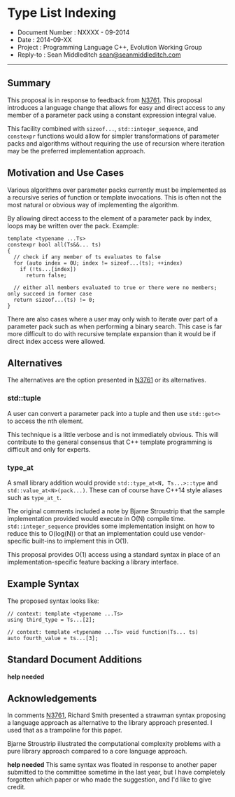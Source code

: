 Type List Indexing
==================

 - Document Number : NXXXX - 09-2014
 - Date            : 2014-09-XX
 - Project         : Programming Language C++, Evolution Working Group
 - Reply-to        : Sean Middleditch <sean@seanmiddleditch.com>

***

Summary
-------

This proposal is in response to feedback from [N3761]. This proposal introduces a language change that
allows for easy and direct access to any member of a parameter pack using a constant expression integral
value.

This facility combined with `sizeof...`, `std::integer_sequence`, and `constexpr` functions would allow
for simpler transformations of parameter packs and algorithms without requiring the use of recursion
where iteration may be the preferred implementation approach.

Motivation and Use Cases
------------------------

Various algorithms over parameter packs currently must be implemented as a recursive series of function
or template invocations. This is often not the most natural or obvious way of implementing the algorithm.

By allowing direct access to the element of a parameter pack by index, loops may be written over the
pack. Example:

    template <typename ...Ts>
	constexpr bool all(Ts&&... ts)
	{
	  // check if any member of ts evaluates to false
	  for (auto index = 0U; index != sizeof...(ts); ++index)
	    if (!ts...[index])
		  return false;
		  
	  // either all members evaluated to true or there were no members; only succeed in former case
	  return sizeof...(ts) != 0;
	}

There are also cases where a user may only wish to iterate over part of a parameter pack such as when
performing a binary search. This case is far more difficult to do with recursive template expansion
than it would be if direct index access were allowed.

Alternatives
------------

The alternatives are the option presented in [N3761] or its alternatives.

### std::tuple

A user can convert a parameter pack into a tuple and then use `std::get<>` to access the nth element.

This technique is a little verbose and is not immediately obvious. This will contribute to the general
consensus that C++ template programming is difficult and only for experts.

### type_at

A small library addition would provide `std::type_at<N, Ts...>::type` and `std::value_at<N>(pack...)`.
These can of course have C++14 style aliases such as `type_at_t`.

The original comments included a note by Bjarne Stroustrip that the sample implementation provided would
execute in O(N) compile time. `std::integer_sequence` provides some implementation insight on how to
reduce this to O(log(N)) or that an implementation could use vendor-specific built-ins to implement this
in O(1).

This proposal provides O(1) access using a standard syntax in place of an implementation-specific
feature backing a library interface.
	
Example Syntax
--------------

The proposed syntax looks like:

	// context: template <typename ...Ts>
	using third_type = Ts...[2];
	
	// context: template <typename ...Ts> void function(Ts... ts)
	auto fourth_value = ts...[3];
	
Standard Document Additions
---------------------------

**help needed**

Acknowledgements
----------------

In comments [N3761], Richard Smith presented a strawman syntax proposing a language approach as
alternative to the library approach presented. I used that as a trampoline for this paper.

Bjarne Stroustrip illustrated the computational complexity problems with a pure library approach
compared to a core language approach.

**help needed** This same syntax was floated in response to another paper submitted to the committee
sometime in the last year, but I have completely forgotten which paper or who made the suggestion,
and I'd like to give credit.

	
	
  [N3761]: http://www.open-std.org/jtc1/sc22/wg21/docs/papers/2013/n3761.html "Proposing type_at<>"

